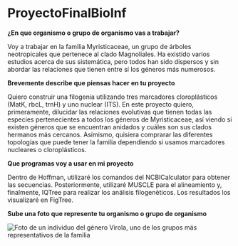 # ProyectoFinalBioInf

 **¿En que organismo o grupo de organismo vas a trabajar?**

Voy a trabajar en la familia Myristicaceae, un grupo de árboles neotropicales que pertenece al clado Magnoliales. Ha existido varios estudios acerca de sus sistemática, pero todos han sido dispersos y sin abordar las relaciones que tienen entre sí los géneros más numerosos.

**Brevemente describe que piensas hacer en tu proyecto**

Quiero construir una filogenia utilizando tres marcadores cloroplásticos (MatK, rbcL, trnH) y uno nuclear (ITS). En este proyecto quiero, primeramente, dilucidar las relaciones evolutivas que tienen todas las especies pertenecientes a todos los géneros de Myristicaceae, así viendo si existen géneros que se encuentran anidados y cuáles son sus clados hermanos más cercanos. Asimismo, quisiera comprarar las diferentes topologías que puede tener la familia dependiendo si usamos marcadores nucleares o cloroplásticos.

**Que programas voy a usar en mi proyecto**

Dentro de Hoffman, utilizaré los comandos del NCBICalculator para obtener las secuencias. Posteriormente, utilizaré MUSCLE para el alineamiento y, finalmente, IQTree para realizar los análisis filogenéticos. Los resultados los visualizaré en FigTree.

**Sube una foto que represente tu organismo o grupo de organismo**

![Foto de un individuo del género *Virola*, uno de los grupos más representativos de la familia](https://colombia.inaturalist.org/photos/1321929) 
